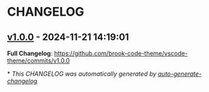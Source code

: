 # CHANGELOG

## [v1.0.0](https://github.com/brook-code-theme/vscode-theme/releases/tag/v1.0.0) - 2024-11-21 14:19:01

**Full Changelog**: https://github.com/brook-code-theme/vscode-theme/commits/v1.0.0

\* *This CHANGELOG was automatically generated by [auto-generate-changelog](https://github.com/BobAnkh/auto-generate-changelog)*
